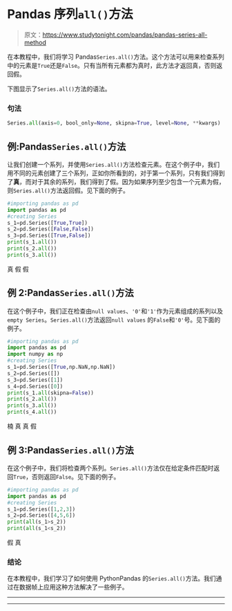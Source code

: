 # Pandas 序列`all()`方法

> 原文：<https://www.studytonight.com/pandas/pandas-series-all-method>

在本教程中，我们将学习 Pandas`Series.all()`方法。这个方法可以用来检查系列中的元素是`True`还是`False`。只有当所有元素都为真时，此方法才返回真，否则返回假。

下图显示了`Series.all()`方法的语法。

### 句法

```py
Series.all(axis=0, bool_only=None, skipna=True, level=None, **kwargs)
```

## 例:Pandas`Series.all()`方法

让我们创建一个系列，并使用`Series.all()`方法检查元素。在这个例子中，我们用不同的元素创建了三个系列，正如你所看到的，对于第一个系列，只有我们得到了**真**，而对于其余的系列，我们得到了假。因为如果序列至少包含一个元素为假，则`Series.all()`方法返回假。见下面的例子。

```py
#importing pandas as pd
import pandas as pd
#creating Series
s_1=pd.Series([True,True])
s_2=pd.Series([False,False])
s_3=pd.Series([True,False])
print(s_1.all())
print(s_2.all())
print(s_3.all())
```

真
假
假

## 例 2:Pandas`Series.all()`方法

在这个例子中，我们正在检查由`null values`、`'0'`和`'1'`作为元素组成的系列以及`empty Series`。`Series.all()`方法返回`null values` 的`False`和`'0'`号。见下面的例子。

```py
#importing pandas as pd
import pandas as pd
import numpy as np
#creating Series
s_1=pd.Series([True,np.NaN,np.NaN])
s_2=pd.Series([])
s_3=pd.Series([1])
s_4=pd.Series([0])
print(s_1.all(skipna=False))
print(s_2.all())
print(s_3.all())
print(s_4.all())
```

楠
真
真
假

## 例 3:Pandas`Series.all()`方法

在这个例子中，我们将检查两个系列。`Series.all()`方法仅在给定条件匹配时返回`True`，否则返回`False`。见下面的例子。

```py
#importing pandas as pd
import pandas as pd
#creating Series
s_1=pd.Series([1,2,3])
s_2=pd.Series([4,5,6])
print(all(s_1>s_2))
print(all(s_1<s_2))
```

假
真

### 结论

在本教程中，我们学习了如何使用 PythonPandas 的`Series.all()`方法。我们通过在数据帧上应用这种方法解决了一些例子。

* * *

* * *